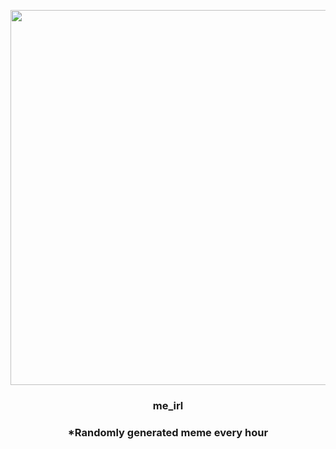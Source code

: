 <p align="center">
        <img src="https://i.redd.it/1tn8kd9bt9j91.jpg" width="600" height="600">
        </p>
        <h3 align="center">me_irl</h3>
        <h3 align="center">*Randomly generated meme every hour</h3>
    